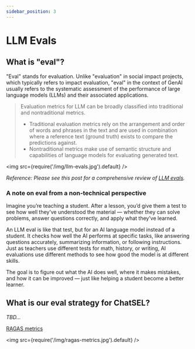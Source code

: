 ```yaml
---
sidebar_position: 3
---
```


# LLM Evals

## What is "eval"?
"Eval" stands for evaluation. Unlike "evaluation" in social impact projects, which typically refers to impact evaluation, "eval" in the context of GenAI usually refers to the systematic assessment of the performance of large language models (LLMs) and their associated applications.

> Evaluation metrics for LLM can be broadly classified into traditional and nontraditional metrics. 
> - Traditional evaluation metrics rely on the arrangement and order of words and phrases in the text and are used in combination where a reference text (ground truth) exists to compare the predictions against. 
> - Nontraditional metrics make use of semantic structure and capabilities of language models for evaluating generated text.

<img src={require('/img/llm-evals.jpg').default} />

*Reference: Please see this post for a comprehensive review of [LLM evals](https://explodinggradients.com/all-about-evaluating-large-language-models).*

### A note on eval from a non-technical perspective
Imagine you’re teaching a student. After a lesson, you’d give them a test to see how well they’ve understood the material — whether they can solve problems, answer questions correctly, and apply what they’ve learned.

An LLM eval is like that test, but for an AI language model instead of a student. It checks how well the AI performs at specific tasks, like answering questions accurately, summarizing information, or following instructions. Just as teachers use different tests for math, history, or writing, AI evaluations use different methods to see how good the model is at different skills.

The goal is to figure out what the AI does well, where it makes mistakes, and how it can be improved — just like helping a student become a better learner.

## What is our eval strategy for ChatSEL?
_TBD..._

[RAGAS metrics](https://docs.ragas.io/en/stable/concepts/metrics/overview/)

<img src={require('/img/ragas-metrics.jpg').default} />